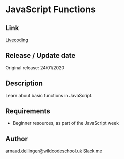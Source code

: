 # JavaScript Functions

## Link

[Livecoding](https://gist.github.com/eveningkid/25c84172f11a647a799dc709b940cb39)

## Release / Update date

Original release: 24/01/2020

## Description

Learn about basic functions in JavaScript.

## Requirements

- Beginner resources, as part of the JavaScript week

## Author

arnaud.dellinger@wildcodeschool.uk
[Slack me](https://app.slack.com/client/T6SG2QGG2/C6SG2QKCJ/user_profile/USAR21HL7)
